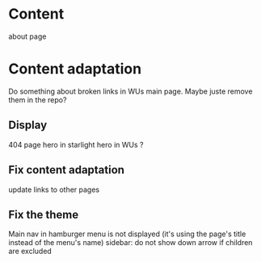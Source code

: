 # Content
about page

# Content adaptation
Do something about broken links in WUs main page. Maybe juste remove them in the repo?

## Display
404 page
hero in starlight
hero in WUs ?

## Fix content adaptation
update links to other pages

## Fix the theme
Main nav in hamburger menu is not displayed (it's using the page's title instead of the menu's name)
sidebar: do not show down arrow if children are excluded